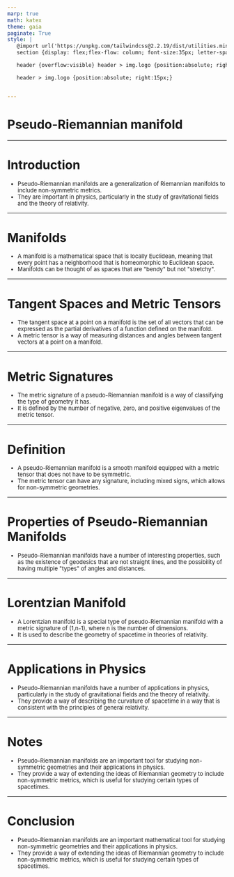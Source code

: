 ```yaml
---
marp: true
math: katex
theme: gaia
paginate: True
style: |
   @import url('https://unpkg.com/tailwindcss@2.2.19/dist/utilities.min.css');
   section {display: flex;flex-flow: column; font-size:35px; letter-spacing:1.4px;}

   header {overflow:visible} header > img.logo {position:absolute; right:15px;}

   header > img.logo {position:absolute; right:15px;}


---
```

<!-- backgroundColor: white -->
<!-- _class: lead -->

 # Pseudo-Riemannian manifold

---
<style scoped>p,li {font-size:0.92em}</style>

 # Introduction
- Pseudo-Riemannian manifolds are a generalization of Riemannian manifolds to include non-symmetric metrics.
- They are important in physics, particularly in the study of gravitational fields and the theory of relativity.


---
<style scoped>p,li {font-size:0.92em}</style>

 # **Manifolds**
- A manifold is a mathematical space that is locally Euclidean, meaning that every point has a neighborhood that is homeomorphic to Euclidean space.
- Manifolds can be thought of as spaces that are "bendy" but not "stretchy".


---
<style scoped>p,li {font-size:0.92em}</style>

 # Tangent Spaces and Metric Tensors
- The tangent space at a point on a manifold is the set of all vectors that can be expressed as the partial derivatives of a function defined on the manifold.
- A metric tensor is a way of measuring distances and angles between tangent vectors at a point on a manifold.


---
<style scoped>p,li {font-size:0.92em}</style>

 # Metric Signatures
- The metric signature of a pseudo-Riemannian manifold is a way of classifying the type of geometry it has.
- It is defined by the number of negative, zero, and positive eigenvalues of the metric tensor.


---
<style scoped>p,li {font-size:0.92em}</style>

 # Definition

- A pseudo-Riemannian manifold is a smooth manifold equipped with a metric tensor that does not have to be symmetric.
- The metric tensor can have any signature, including mixed signs, which allows for non-symmetric geometries.

---
<style scoped>p,li {font-size:0.96em}</style>

 # Properties of Pseudo-Riemannian Manifolds
- Pseudo-Riemannian manifolds have a number of interesting properties, such as the existence of geodesics that are not straight lines, and the possibility of having multiple "types" of angles and distances.


---
<style scoped>p,li {font-size:0.92em}</style>

 # Lorentzian Manifold

- A Lorentzian manifold is a special type of pseudo-Riemannian manifold with a metric signature of (1,n-1), where n is the number of dimensions.
- It is used to describe the geometry of spacetime in theories of relativity.

---
<style scoped>p,li {font-size:0.92em}</style>

 # Applications in Physics
- Pseudo-Riemannian manifolds have a number of applications in physics, particularly in the study of gravitational fields and the theory of relativity.
- They provide a way of describing the curvature of spacetime in a way that is consistent with the principles of general relativity.


---
<style scoped>p,li {font-size:0.92em}</style>

 # Notes

- Pseudo-Riemannian manifolds are an important tool for studying non-symmetric geometries and their applications in physics.
- They provide a way of extending the ideas of Riemannian geometry to include non-symmetric metrics, which is useful for studying certain types of spacetimes.

---
<style scoped>p,li {font-size:0.92em}</style>

 # Conclusion

- Pseudo-Riemannian manifolds are an important mathematical tool for studying non-symmetric geometries and their applications in physics.
- They provide a way of extending the ideas of Riemannian geometry to include non-symmetric metrics, which is useful for studying certain types of spacetimes.